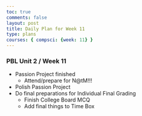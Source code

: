 ```yaml
---
toc: true
comments: false
layout: post
title: Daily Plan for Week 11
type: plans
courses: { compsci: {week: 11} }
---
```


### PBL Unit 2 / Week 11
- Passion Project finished
    - Attend/prepare for N@tM!!!
- Polish Passion Project
- Do final preparations for Individual Final Grading
    - Finish College Board MCQ
    - Add final things to Time Box